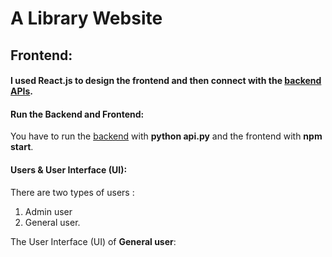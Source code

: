 # A Library Website

## Frontend:

#### I used React.js to design the frontend and then connect with the [backend APIs](https://github.com/sayeemabdullah/A-Library-Website).

#### Run the Backend and Frontend:

You have to run the [backend](https://github.com/sayeemabdullah/A-Library-Website) with **python api.py** and the frontend with **npm start**.

#### Users & User Interface (UI):

There are two types of users :

1. Admin user
2. General user. 

The User Interface (UI) of **General user**:








